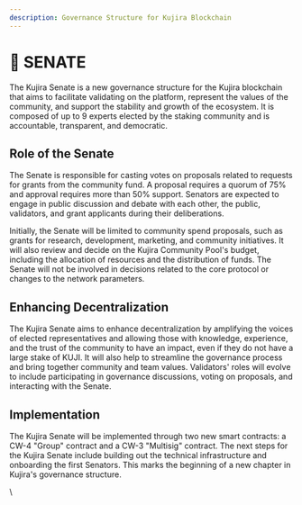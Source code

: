```yaml
---
description: Governance Structure for Kujira Blockchain
---
```


# 🗼 SENATE

The Kujira Senate is a new governance structure for the Kujira blockchain that aims to facilitate validating on the platform, represent the values of the community, and support the stability and growth of the ecosystem. It is composed of up to 9 experts elected by the staking community and is accountable, transparent, and democratic.

## Role of the Senate

The Senate is responsible for casting votes on proposals related to requests for grants from the community fund. A proposal requires a quorum of 75% and approval requires more than 50% support. Senators are expected to engage in public discussion and debate with each other, the public, validators, and grant applicants during their deliberations.

Initially, the Senate will be limited to community spend proposals, such as grants for research, development, marketing, and community initiatives. It will also review and decide on the Kujira Community Pool's budget, including the allocation of resources and the distribution of funds. The Senate will not be involved in decisions related to the core protocol or changes to the network parameters.

## Enhancing Decentralization

The Kujira Senate aims to enhance decentralization by amplifying the voices of elected representatives and allowing those with knowledge, experience, and the trust of the community to have an impact, even if they do not have a large stake of KUJI. It will also help to streamline the governance process and bring together community and team values. Validators' roles will evolve to include participating in governance discussions, voting on proposals, and interacting with the Senate.

## Implementation

The Kujira Senate will be implemented through two new smart contracts: a CW-4 "Group" contract and a CW-3 "Multisig" contract. The next steps for the Kujira Senate include building out the technical infrastructure and onboarding the first Senators. This marks the beginning of a new chapter in Kujira's governance structure.

\
